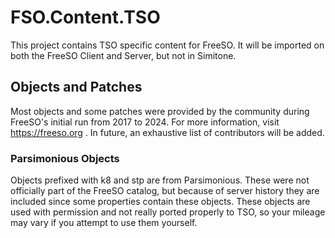 # FSO.Content.TSO

This project contains TSO specific content for FreeSO. It will be imported on both the FreeSO Client and Server, but not in Simitone.

## Objects and Patches

Most objects and some patches were provided by the community during FreeSO's initial run from 2017 to 2024. For more information, visit https://freeso.org . In future, an exhaustive list of contributors will be added.

### Parsimonious Objects

Objects prefixed with k8 and stp are from Parsimonious. These were not officially part of the FreeSO catalog, but because of server history they are included since some properties contain these objects. These objects are used with permission and not really ported properly to TSO, so your mileage may vary if you attempt to use them yourself.
